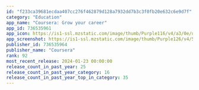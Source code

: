 ```yaml
---
id: "f233ca39681ecdaa407cc276f462879d128a7932dd7b3c3f0fb20e632c6e9d7f"
category: "Education"
app_name: "Coursera: Grow your career"
app_id: 736535961
app_icon: https://is1-ssl.mzstatic.com/image/thumb/Purple116/v4/a3/0e/d6/a30ed658-ac22-6bab-cfb4-8075b400221a/AppIcon-0-1x_U007epad-0-0-0-0-0-0-0-85-220-0.png/1024x1024bb.png
app_screenshot: https://is1-ssl.mzstatic.com/image/thumb/Purple126/v4/5f/37/67/5f3767c5-0bf4-a7a5-54f9-73e4eb1ca7a7/0614f468-6bdc-49de-b629-70a7d711eba0_0_APP_IPHONE_65_0.png/1242x2688bb.png
publisher_id: 736535964
publisher_name: "Coursera"
rank: 92
most_recent_release: 2024-01-23 00:00:00
release_count_in_past_year: 25
release_count_in_past_year_category: 16
release_count_in_past_year_top_in_category: 35
---
```

